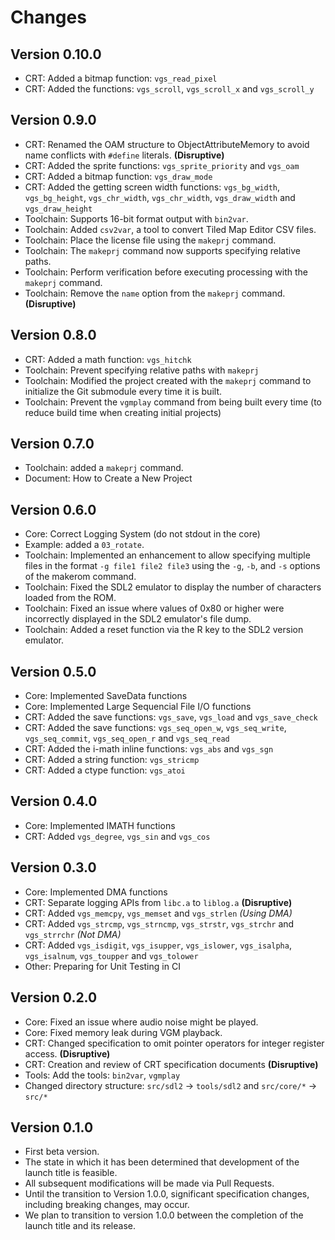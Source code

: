 # Changes

## Version 0.10.0

- CRT: Added a bitmap function: `vgs_read_pixel`
- CRT: Added the functions: `vgs_scroll`,  `vgs_scroll_x` and  `vgs_scroll_y`

## Version 0.9.0

- CRT: Renamed the OAM structure to ObjectAttributeMemory to avoid name conflicts with `#define` literals. **(Disruptive)**
- CRT: Added the sprite functions: `vgs_sprite_priority` and `vgs_oam`
- CRT: Added a bitmap function: `vgs_draw_mode`
- CRT: Added the getting screen width functions: `vgs_bg_width`,  `vgs_bg_height`,  `vgs_chr_width`, `vgs_chr_width`, `vgs_draw_width` and `vgs_draw_height`
- Toolchain: Supports 16-bit format output with `bin2var`.
- Toolchain: Added `csv2var`, a tool to convert Tiled Map Editor CSV files.
- Toolchain: Place the license file using the `makeprj` command.
- Toolchain: The `makeprj` command now supports specifying relative paths.
- Toolchain: Perform verification before executing processing with the `makeprj` command.
- Toolchain: Remove the `name` option from the `makeprj` command. **(Disruptive)**

## Version 0.8.0

- CRT: Added a math function: `vgs_hitchk`
- Toolchain: Prevent specifying relative paths with `makeprj`
- Toolchain: Modified the project created with the `makeprj` command to initialize the Git submodule every time it is built.
- Toolchain: Prevent the `vgmplay` command from being built every time (to reduce build time when creating initial projects)

## Version 0.7.0

- Toolchain: added a `makeprj` command.
- Document: How to Create a New Project

## Version 0.6.0

- Core: Correct Logging System (do not stdout in the core)
- Example: added a `03_rotate`.
- Toolchain: Implemented an enhancement to allow specifying multiple files in the format `-g file1 file2 file3` using the `-g`, `-b`, and `-s` options of the makerom command.
- Toolchain: Fixed the SDL2 emulator to display the number of characters loaded from the ROM.
- Toolchain: Fixed an issue where values of 0x80 or higher were incorrectly displayed in the SDL2 emulator's file dump.
- Toolchain: Added a reset function via the R key to the SDL2 version emulator.

## Version 0.5.0

- Core: Implemented SaveData functions
- Core: Implemented Large Sequencial File I/O functions
- CRT: Added the save functions: `vgs_save`, `vgs_load` and `vgs_save_check`
- CRT: Added the save functions: `vgs_seq_open_w`, `vgs_seq_write`, `vgs_seq_commit`, `vgs_seq_open_r` and `vgs_seq_read`
- CRT: Added the i-math inline functions: `vgs_abs` and `vgs_sgn`
- CRT: Added a string function: `vgs_stricmp`
- CRT: Added a ctype function: `vgs_atoi`

## Version 0.4.0

- Core: Implemented IMATH functions
- CRT: Added `vgs_degree`, `vgs_sin` and `vgs_cos`

## Version 0.3.0

- Core: Implemented DMA functions
- CRT: Separate logging APIs from `libc.a` to `liblog.a` **(Disruptive)**
- CRT: Added `vgs_memcpy`, `vgs_memset` and `vgs_strlen` _(Using DMA)_
- CRT: Added `vgs_strcmp`, `vgs_strncmp`, `vgs_strstr`, `vgs_strchr` and `vgs_strrchr` _(Not DMA)_
- CRT: Added `vgs_isdigit`, `vgs_isupper`, `vgs_islower`, `vgs_isalpha`, `vgs_isalnum`, `vgs_toupper` and `vgs_tolower`
- Other: Preparing for Unit Testing in CI

## Version 0.2.0

- Core: Fixed an issue where audio noise might be played.
- Core: Fixed memory leak during VGM playback.
- CRT: Changed specification to omit pointer operators for integer register access. **(Disruptive)**
- CRT: Creation and review of CRT specification documents **(Disruptive)**
- Tools: Add the tools: `bin2var`, `vgmplay`
- Changed directory structure: `src/sdl2` -> `tools/sdl2` and `src/core/*` -> `src/*`

## Version 0.1.0

- First beta version.
- The state in which it has been determined that development of the launch title is feasible.
- All subsequent modifications will be made via Pull Requests.
- Until the transition to Version 1.0.0, significant specification changes, including breaking changes, may occur.
- We plan to transition to version 1.0.0 between the completion of the launch title and its release.
